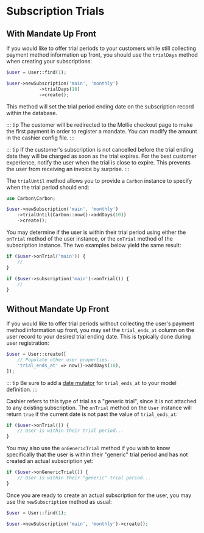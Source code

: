 # Subscription Trials

## With Mandate Up Front

If you would like to offer trial periods to your customers while still collecting payment method information up front,
you should use the `trialDays` method when creating your subscriptions:

```php
$user = User::find(1);

$user->newSubscription('main', 'monthly')
            ->trialDays(10)
            ->create();
```

This method will set the trial period ending date on the subscription record within the database.

::: tip
The customer will be redirected to the Mollie checkout page to make the first payment in order to register a mandate. You can modify the amount in the cashier config file.
:::

::: tip
If the customer's subscription is not cancelled before the trial ending date they will be charged as soon as the trial
expires. For the best customer experience, notify the user when the trial is close to expire. This prevents the user from receiving an invoice by surprise.
:::

The `trialUntil` method allows you to provide a `Carbon` instance to specify when the trial period should end:

```php
use Carbon\Carbon;

$user->newSubscription('main', 'monthly')
    ->trialUntil(Carbon::now()->addDays(10))
    ->create();
```

You may determine if the user is within their trial period using either the `onTrial` method of the user instance, or
the `onTrial` method of the subscription instance. The two examples below yield the same result:

```php
if ($user->onTrial('main')) {
    //
}

if ($user->subscription('main')->onTrial()) {
    //
}
```

## Without Mandate Up Front

If you would like to offer trial periods without collecting the user's payment method information up front, you may set
the `trial_ends_at` column on the user record to your desired trial ending date. This is typically done during user
registration:

```php
$user = User::create([
    // Populate other user properties...
    'trial_ends_at' => now()->addDays(10),
]);
```

::: tip
Be sure to add a [date mutator](https://laravel.com/docs/eloquent-mutators#date-mutators) for `trial_ends_at` to your model definition.
:::

Cashier refers to this type of trial as a "generic trial", since it is not attached to any existing subscription.
The `onTrial` method on the `User` instance will return `true` if the current date is not past the value of
`trial_ends_at`:

```php
if ($user->onTrial()) {
    // User is within their trial period...
}
```

You may also use the `onGenericTrial` method if you wish to know specifically that the user is within their "generic"
trial period and has not created an actual subscription yet:

```php
if ($user->onGenericTrial()) {
    // User is within their "generic" trial period...
}
```

Once you are ready to create an actual subscription for the user, you may use the `newSubscription` method as usual:

```php
$user = User::find(1);

$user->newSubscription('main', 'monthly')->create();
```
